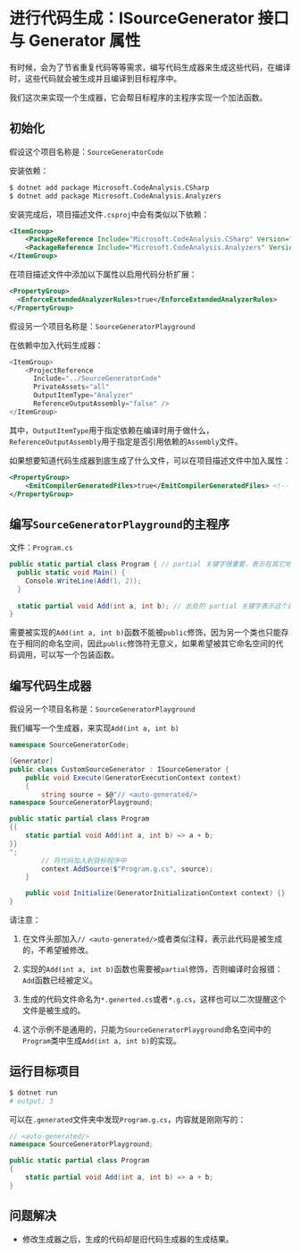 # 进行代码生成：ISourceGenerator 接口与 Generator 属性
<p id="t7neeqRiZaBgB3TWnpyLJj">

有时候，会为了节省重复代码等等需求，编写代码生成器来生成这些代码，在编译时，这些代码就会被生成并且编译到目标程序中。

</p>

<p id="5g62NrUG2hX9bRx2gs7adZ">

我们这次来实现一个生成器，它会帮目标程序的主程序实现一个加法函数。

</p>

<p id="qgyU23NjNdieW9etBbKs6r">

## 初始化

</p>

<p id="XLATdxWZBHXtfZBn3EJFU">

假设这个项目名称是：`SourceGeneratorCode`

</p>

<p id="x2Y2UeWXrwuR5qJJePjp2t">

安装依赖：

</p>

<p id="7C6KNSsgs4F29cTbmJcfbM">

```Bash
$ dotnet add package Microsoft.CodeAnalysis.CSharp
$ dotnet add package Microsoft.CodeAnalysis.Analyzers
```


</p>

<p id="waEniUdwvmVLzSee1cLk3n">

安装完成后，项目描述文件`.csproj`中会有类似以下依赖：

</p>

<p id="vWQ5TumjPp2MMkhoQ6aoQK">

```XML
<ItemGroup>
    <PackageReference Include="Microsoft.CodeAnalysis.CSharp" Version="4.8.0" PrivateAssets="all" />
    <PackageReference Include="Microsoft.CodeAnalysis.Analyzers" Version="3.3.4" PrivateAssets="all" />
</ItemGroup>
```


</p>

<p id="obggNgPVaCcJgc2bxB9jsp">

在项目描述文件中添加以下属性以启用代码分析扩展：

</p>

<p id="k54RUNLtYWLWcE1VsxtbqF">

```XML
<PropertyGroup>
  <EnforceExtendedAnalyzerRules>true</EnforceExtendedAnalyzerRules>
</PropertyGroup>
```


</p>

<p id="gGTxqCzCZwFE8oKnrabh6e">

假设另一个项目名称是：`SourceGeneratorPlayground`

</p>

<p id="71UshxbuWVAg88ads8xAV9">

在依赖中加入代码生成器：

</p>

<p id="iLWirwj5uJAy1K6uqgneTN">

```C#
<ItemGroup>
    <ProjectReference 
      Include="../SourceGeneratorCode" 
      PrivateAssets="all"
      OutputItemType="Analyzer"
      ReferenceOutputAssembly="false" />
</ItemGroup>
```


</p>

<p id="9UN8ceA2xfcZz53NrxEMyz">

其中，`OutputItemType`用于指定依赖在编译时用于做什么，`ReferenceOutputAssembly`用于指定是否引用依赖的`Assembly`文件。

</p>

<p id="iAnCToakByaJ2QMBZh9H1M">

如果想要知道代码生成器到底生成了什么文件，可以在项目描述文件中加入属性：

</p>

<p id="gfWoQz9UdmTyv6BrtT264s">

```XML
<PropertyGroup>
    <EmitCompilerGeneratedFiles>true</EmitCompilerGeneratedFiles> <!-- 告诉编译器把生成的代码写入文件 -->
</PropertyGroup>
```


</p>

<p id="25vqE3MLEymFNyozAHauug">

## 编写`SourceGeneratorPlayground`的主程序

</p>

<p id="7jjHyfVdatFY3h5VXM2uCf">

文件：`Program.cs`

</p>

<p id="qLgeoBGoXmebe9Wx9LCfqu">

```C#
public static partial class Program { // partial 关键字很重要，表示在其它地方也有这个类的内容，有了这个关键字之后，生成的代码就可以在这个文件中使用
  public static void Main() {
    Console.WriteLine(Add(1, 2));
  }
  
  static partial void Add(int a, int b); // 此处的 partial 关键字表示这个函数会在其它文件中被实现
}
```


</p>

<p id="6S9mz4TajCosWsYEqV7sjD">

需要被实现的`Add(int a, int b)`函数不能被`public`修饰，因为另一个类也只能存在于相同的命名空间，因此`public`修饰符无意义，如果希望被其它命名空间的代码调用，可以写一个包装函数。

</p>

<p id="s41fqbtVQWYXa78VBgGPYw">

## 编写代码生成器

</p>

<p id="7pxb5YAN6EniNzBk1PTwoc">

假设另一个项目名称是：`SourceGeneratorPlayground`

</p>

<p id="dNmtwaZbfrUJ9wQKkpc4xY">

我们编写一个生成器，来实现`Add(int a, int b)`

</p>

<p id="hZ6eWZ3obc6vkHQJ7MdAoM">

```C#
namespace SourceGeneratorCode;

[Generator]
public class CustomSourceGenerator : ISourceGenerator {
    public void Execute(GeneratorExecutionContext context)
    {
        string source = $@"// <auto-generated/>
namespace SourceGeneratorPlayground;

public static partial class Program
{{
    static partial void Add(int a, int b) => a + b;
}}
";
        // 将代码加入到目标程序中
        context.AddSource($"Program.g.cs", source);
    }

    public void Initialize(GeneratorInitializationContext context) {}
}
```


</p>

<p id="7KcYWohou6ptPwFok9ecsb">

请注意：

</p>

1. 在文件头部加入`// <auto-generated/>`或者类似注释，表示此代码是被生成的，不希望被修改。

1. 实现的`Add(int a, int b)`函数也需要被`partial`修饰，否则编译时会报错：`Add`函数已经被定义。

1. 生成的代码文件命名为`*.generted.cs`或者`*.g.cs`，这样也可以二次提醒这个文件是被生成的。

1. 这个示例不是通用的，只能为`SourceGeneratorPlayground`命名空间中的`Program`类中生成`Add(int a, int b)`的实现。

<p id="xrNuyqPR1n6NYLAZC1YdxC">

## 运行目标项目

</p>

<p id="qhUCzWJt9YuJ4ZuLiUjVic">

```Bash
$ dotnet run
# output: 3
```


</p>

<p id="tEqF6eroLqYQZc34pVtMAK">

可以在`.generated`文件夹中发现`Program.g.cs`，内容就是刚刚写的：

</p>

<p id="wDU7n7jcDSwmM3bKintjza">

```C#
// <auto-generated/>
namespace SourceGeneratorPlayground;

public static partial class Program
{
    static partial void Add(int a, int b) => a + b;
}
```


</p>

<p id="w6XDp5x1nsL2ZmJZiUHhjC">

## 问题解决

</p>

- 修改生成器之后，生成的代码却是旧代码生成器的生成结果。
